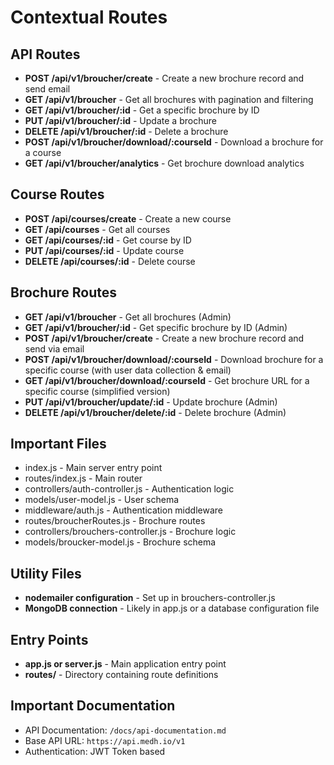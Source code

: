 # Contextual Routes

## API Routes

- **POST /api/v1/broucher/create** - Create a new brochure record and send email
- **GET /api/v1/broucher** - Get all brochures with pagination and filtering
- **GET /api/v1/broucher/:id** - Get a specific brochure by ID
- **PUT /api/v1/broucher/:id** - Update a brochure
- **DELETE /api/v1/broucher/:id** - Delete a brochure
- **POST /api/v1/broucher/download/:courseId** - Download a brochure for a course
- **GET /api/v1/broucher/analytics** - Get brochure download analytics

## Course Routes

- **POST /api/courses/create** - Create a new course
- **GET /api/courses** - Get all courses
- **GET /api/courses/:id** - Get course by ID
- **PUT /api/courses/:id** - Update course
- **DELETE /api/courses/:id** - Delete course

## Brochure Routes

- **GET /api/v1/broucher** - Get all brochures (Admin)
- **GET /api/v1/broucher/:id** - Get specific brochure by ID (Admin)
- **POST /api/v1/broucher/create** - Create a new brochure record and send via email
- **POST /api/v1/broucher/download/:courseId** - Download brochure for a specific course (with user data collection & email)
- **GET /api/v1/broucher/download/:courseId** - Get brochure URL for a specific course (simplified version)
- **PUT /api/v1/broucher/update/:id** - Update brochure (Admin)
- **DELETE /api/v1/broucher/delete/:id** - Delete brochure (Admin)

## Important Files

- index.js - Main server entry point
- routes/index.js - Main router
- controllers/auth-controller.js - Authentication logic
- models/user-model.js - User schema
- middleware/auth.js - Authentication middleware
- routes/broucherRoutes.js - Brochure routes
- controllers/brouchers-controller.js - Brochure logic
- models/broucker-model.js - Brochure schema

## Utility Files

- **nodemailer configuration** - Set up in brouchers-controller.js
- **MongoDB connection** - Likely in app.js or a database configuration file

## Entry Points

- **app.js or server.js** - Main application entry point
- **routes/** - Directory containing route definitions

## Important Documentation

- API Documentation: `/docs/api-documentation.md`
- Base API URL: `https://api.medh.io/v1`
- Authentication: JWT Token based
